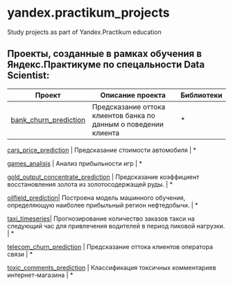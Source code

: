 # yandex.practikum_projects
Study projects as part of Yandex.Practikum education

## Проекты, созданные в рамках обучения в Яндекс.Практикуме по спецальности Data Scientist:
 Проект | Описание проекта | Библиотеки 
--- | --- | ---
  [bank_churn_prediction](https://github.com/LadaChernenko/yandex.practikum_projects/tree/main/bank_churn_prediction) | Предсказание оттока клиентов банка по данным о поведении клиента |  * 
 
  [cars_price_prediction](https://github.com/LadaChernenko/yandex.practikum_projects/tree/main/cars_price_prediction) | Предсказание стоимости автомобиля | * 
 
  [games_analisis](https://github.com/LadaChernenko/yandex.practikum_projects/tree/main/games_analisis) | Анализ прибыльности игр | * 
 
  [gold_output_concentrate_prediction](https://github.com/LadaChernenko/yandex.practikum_projects/tree/main/gold_output_concentrate_prediction) | Предсказание  коэффициент восстановления золота из золотосодержащей руды. | * 
 
  [oilfield_prediction](https://github.com/LadaChernenko/yandex.practikum_projects/tree/main/oilfield_prediction)| Построена модель машинного обучения, определяющую наиболее прибыльный регион нефтедобычи. | * 

  [taxi_timeseries](https://github.com/LadaChernenko/yandex.practikum_projects/tree/main/taxi_timeseries)| Прогнозирование количество заказов такси на следующий час для привлечения водителей в период пиковой нагрузки. | * 

  [telecom_churn_prediction](https://github.com/LadaChernenko/yandex.practikum_projects/tree/main/telecom_churn_prediction) | Предсказание оттока клиентов оператора связи | * 

  [toxic_comments_prediction](https://github.com/LadaChernenko/yandex.practikum_projects/tree/main/toxic_comments_prediction) | Классификация токсичных комментариев интернет-магазина | * 


